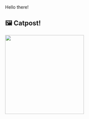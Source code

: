 Hello there!



## 🖼️ Catpost!

<sub>
    <img src="https://cdn2.thecatapi.com/images/7au.jpg" height="256">
</sub>

